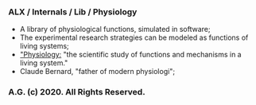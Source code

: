 ### ALX / Internals / Lib / Physiology
* A library of physiological functions, simulated in software;
* The experimental research strategies can be modeled as functions of living systems;
* ["Physiology:](https://en.wikipedia.org/wiki/Physiology) "the scientific study of functions and mechanisms in a living system."
* Claude Bernard, "father of modern physiologi";

### A.G. (c) 2020. All Rights Reserved.
